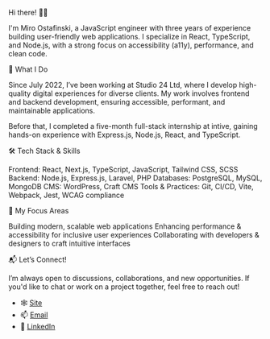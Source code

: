 Hi there! 👋🏼

I'm Miro Ostafinski, a JavaScript engineer with three years of experience building user-friendly web applications. I specialize in React, TypeScript, and Node.js, with a strong focus on accessibility (a11y), performance, and clean code.

🚀 What I Do  

Since July 2022, I’ve been working at Studio 24 Ltd, where I develop high-quality digital experiences for diverse clients. My work involves frontend and backend development, ensuring accessible, performant, and maintainable applications.

Before that, I completed a five-month full-stack internship at intive, gaining hands-on experience with Express.js, Node.js, React, and TypeScript.

🛠 Tech Stack & Skills  

Frontend: React, Next.js, TypeScript, JavaScript, Tailwind CSS, SCSS
Backend: Node.js, Express.js, Laravel, PHP
Databases: PostgreSQL, MySQL, MongoDB
CMS: WordPress, Craft CMS
Tools & Practices: Git, CI/CD, Vite, Webpack, Jest, WCAG compliance

🎯 My Focus Areas  

Building modern, scalable web applications
Enhancing performance & accessibility for inclusive user experiences
Collaborating with developers & designers to craft intuitive interfaces

📬 Let’s Connect!  

I’m always open to discussions, collaborations, and new opportunities. If you'd like to chat or work on a project together, feel free to reach out!
- 🕸️ [Site](https://ostafinski.cc)
- 📫 [Email](mailto:ostafinskim@gmail.com)
- 🔗 [LinkedIn](https://linkedin.com/in/ostafinskim)
